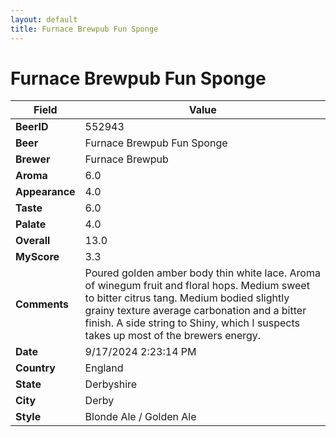 ```yaml
---
layout: default
title: Furnace Brewpub Fun Sponge
---
```


# Furnace Brewpub Fun Sponge

| Field         | Value     |
|---------------|-----------|
| **BeerID** | 552943 |
| **Beer** | Furnace Brewpub Fun Sponge |
| **Brewer** | Furnace Brewpub |
| **Aroma** | 6.0 |
| **Appearance** | 4.0 |
| **Taste** | 6.0 |
| **Palate** | 4.0 |
| **Overall** | 13.0 |
| **MyScore** | 3.3 |
| **Comments** | Poured golden amber body thin white lace. Aroma of winegum fruit and floral hops.  Medium sweet to bitter citrus tang. Medium bodied slightly grainy texture average carbonation and a bitter finish. A side string to Shiny, which I suspects takes up most of the brewers energy. |
| **Date** | 9/17/2024 2:23:14 PM |
| **Country** | England |
| **State** | Derbyshire |
| **City** | Derby |
| **Style** | Blonde Ale / Golden Ale |
